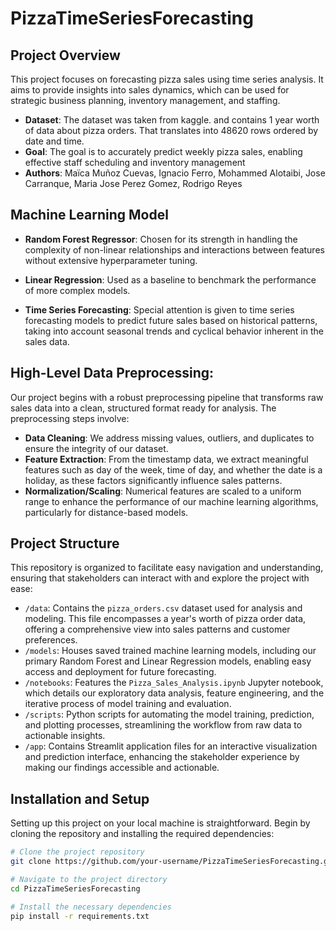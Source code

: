 # PizzaTimeSeriesForecasting

## Project Overview
This project focuses on forecasting pizza sales using time series analysis. It aims to provide insights into sales dynamics, which can be used for strategic business planning, inventory management, and staffing.

- **Dataset**: The dataset was taken from kaggle. and contains 1 year worth of data about pizza orders. That translates into 48620 rows ordered by date and time.
- **Goal**: The goal is to accurately predict weekly pizza sales, enabling effective staff scheduling and inventory management
- **Authors**: Maïca Muñoz Cuevas, Ignacio Ferro, Mohammed Alotaibi, Jose Carranque, Maria Jose Perez Gomez, Rodrigo Reyes

## Machine Learning Model


- **Random Forest Regressor**: Chosen for its strength in handling the complexity of non-linear relationships and interactions between features without extensive hyperparameter tuning.

- **Linear Regression**: Used as a baseline to benchmark the performance of more complex models.

- **Time Series Forecasting**: Special attention is given to time series forecasting models to predict future sales based on historical patterns, taking into account seasonal trends and cyclical behavior inherent in the sales data.

## High-Level Data Preprocessing:
Our project begins with a robust preprocessing pipeline that transforms raw sales data into a clean, structured format ready for analysis. 
The preprocessing steps involve:
- **Data Cleaning**: We address missing values, outliers, and duplicates to ensure the integrity of our dataset.
- **Feature Extraction**: From the timestamp data, we extract meaningful features such as day of the week, time of day, and whether the date is a holiday, as these factors significantly influence sales patterns.
- **Normalization/Scaling**: Numerical features are scaled to a uniform range to enhance the performance of our machine learning algorithms, particularly for distance-based models.

## Project Structure
This repository is organized to facilitate easy navigation and understanding, ensuring that stakeholders can interact with and explore the project with ease:

- `/data`: Contains the `pizza_orders.csv` dataset used for analysis and modeling. This file encompasses a year's worth of pizza order data, offering a comprehensive view into sales patterns and customer preferences.
- `/models`: Houses saved trained machine learning models, including our primary Random Forest and Linear Regression models, enabling easy access and deployment for future forecasting.
- `/notebooks`: Features the `Pizza_Sales_Analysis.ipynb` Jupyter notebook, which details our exploratory data analysis, feature engineering, and the iterative process of model training and evaluation.
- `/scripts`: Python scripts for automating the model training, prediction, and plotting processes, streamlining the workflow from raw data to actionable insights.
- `/app`: Contains Streamlit application files for an interactive visualization and prediction interface, enhancing the stakeholder experience by making our findings accessible and actionable.

## Installation and Setup
Setting up this project on your local machine is straightforward. Begin by cloning the repository and installing the required dependencies:

```bash
# Clone the project repository
git clone https://github.com/your-username/PizzaTimeSeriesForecasting.git

# Navigate to the project directory
cd PizzaTimeSeriesForecasting

# Install the necessary dependencies
pip install -r requirements.txt

